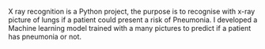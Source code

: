 
X ray recognition is a Python project, the purpose is to recognise with x-ray picture of lungs if a patient could present a risk of Pneumonia. I developed a Machine learning model trained with a many pictures to predict if a patient has pneumonia or not.